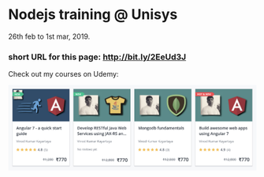 # Nodejs training @ Unisys

26th feb to 1st mar, 2019.

### short URL for this page: http://bit.ly/2EeUd3J

Check out my courses on Udemy:

<img src="./reading-material/my-udemy-courses.png">